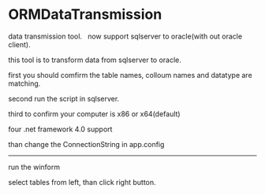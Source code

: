 # ORMDataTransmission
data transmission tool.    now support sqlserver to oracle(with out oracle client). 

this tool is to transform data from sqlserver to oracle. 

first you should comfirm the table names, colloum names and datatype are matching. 

second run the script in sqlserver. 

third to confirm your computer is x86 or x64(default) 

four .net framework 4.0 support 

than change the ConnectionString in app.config 


------------------------------
run the winform 

select tables from left, than click right button.
